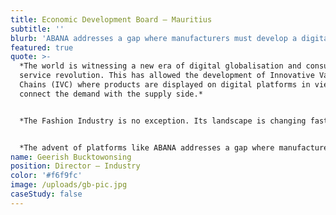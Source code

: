 ```yaml
---
title: Economic Development Board – Mauritius
subtitle: ''
blurb: 'ABANA addresses a gap where manufacturers must develop a digital identity that can be connected directly to a new generation of buyers and respond to their exigencies in fashion.'
featured: true
quote: >-
  *The world is witnessing a new era of digital globalisation and consumer
  service revolution. This has allowed the development of Innovative Value
  Chains (IVC) where products are displayed on digital platforms in view to
  connect the demand with the supply side.*


  *The Fashion Industry is no exception. Its landscape is changing fast, particularly with the emergence of a new middle class in Africa that favours digital technology, which results in a growing number of consumers that is being facilitated through an improvement in electronic payment services.*


  *The advent of platforms like ABANA addresses a gap where manufacturers must develop a digital identity that can be connected directly to buyers to respond to their exigencies in fashion, taking into consideration the demand of the new generations. ABANA stands as a ‘one-stop shop’ to address the challenges of developing a world-class product from yarn to fashion, and gives a boost to Trade & Business with Africa. In this process, Mauritius leads the UNCTAD Productive Capacities Index standing as an unflinching partner and positions itself as a strategic hub for the region.*
name: Geerish Bucktowonsing
position: Director – Industry
color: '#f6f9fc'
image: /uploads/gb-pic.jpg
caseStudy: false
---
```

